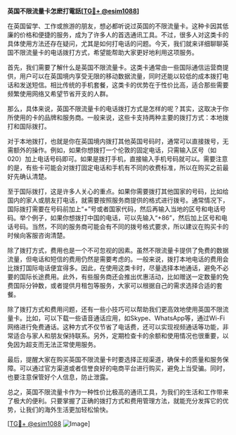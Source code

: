 **英国不限流量卡怎麽打電話[[TG💪+ @esim1088](https://t.me/s/esim1088)]**

在英国留学、工作或旅游的朋友，想必都听说过英国的不限流量卡。这种卡因其低廉的价格和便捷的服务，成为了许多人的首选通讯工具。不过，很多人对这类卡的具体使用方法还存在疑问，尤其是如何打电话的问题。今天，我们就来详细聊聊英国不限流量卡的电话拨打方式，希望能帮助大家更好地利用这项服务。

首先，我们需要了解什么是英国不限流量卡。这类卡通常由一些国际通信运营商提供，用户可以在英国境内享受无限的移动数据流量，同时还能以较低的成本拨打电话和发送短信。相比传统的手机套餐，这类卡的优势在于性价比高，适合那些需要频繁使用网络又希望节省开支的人群。

那么，具体来说，英国不限流量卡的电话拨打方式是怎样的呢？其实，这取决于你所使用的卡的品牌和服务商。一般来说，这些卡支持两种主要的拨打方式：本地拨打和国际拨打。

对于本地拨打，也就是你在英国境内拨打其他英国号码时，通常可以直接拨号，无需额外的操作。例如，如果你想拨打一个伦敦的固定电话，只需输入区号（如020）加上电话号码即可。如果是拨打手机，直接输入手机号码就可以。需要注意的是，有些卡可能会对拨打固定电话和手机有不同的收费标准，所以在购买之前最好先确认清楚。

至于国际拨打，这是许多人关心的重点。如果你需要拨打其他国家的号码，比如给国内的家人或朋友打电话，就需要按照服务商提供的格式进行拨号。通常情况下，国际拨打需要在号码前加上“+”号或者国家代码，然后再输入当地的区号和电话号码。举个例子，如果你想拨打中国的电话，可以先输入“+86”，然后加上区号和电话号码。当然，不同的服务商可能会有不同的拨号格式要求，所以建议在购买卡的时候向客服咨询清楚。

除了拨打方式，费用也是一个不可忽视的因素。虽然不限流量卡提供了免费的数据流量，但电话和短信的费用仍然是需要考虑的。一般来说，拨打本地电话的费用会比拨打国际电话便宜得多。因此，在使用这类卡时，尽量选择本地通话，避免不必要的国际长途费用。此外，有些服务商还会推出优惠活动，比如赠送一定数量的免费国际分钟数，或者提供月租包等服务，大家可以根据自己的需求选择合适的套餐。

除了拨打方式和费用问题，还有一些小技巧可以帮助我们更高效地使用英国不限流量卡。比如，可以下载一些语音通话应用，如Skype、WhatsApp等，通过Wi-Fi网络进行免费通话。这种方式不仅节省了电话费，还可以实现视频通话等功能，非常适合与家人和朋友保持联系。另外，定期检查卡的余额和使用情况也很重要，以免因为超支而无法正常使用服务。

最后，提醒大家在购买英国不限流量卡时要选择正规渠道，确保卡的质量和服务保障。可以通过官方渠道或者信誉良好的电商平台进行购买，避免上当受骗。同时，也要注意保管好个人信息，防止泄露。

总之，英国不限流量卡作为一种性价比极高的通讯工具，为我们的生活和工作带来了极大的便利。只要掌握了正确的拨打方式和费用管理方法，就能充分发挥它的优势，让我们的海外生活更加轻松愉快。

[[TG💪+ @esim1088](https://t.me/s/esim1088) ![Image](https://i.postimg.cc/4NQfJmqS/Snipaste-2025-05-13-00-14-12.png)]